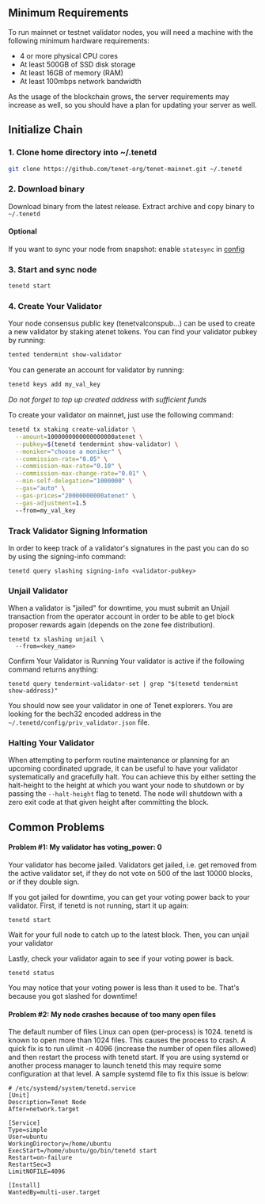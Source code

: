 ## Minimum Requirements
To run mainnet or testnet validator nodes, you will need a machine with the following minimum hardware requirements:

- 4 or more physical CPU cores
- At least 500GB of SSD disk storage
- At least 16GB of memory (RAM)
- At least 100mbps network bandwidth

As the usage of the blockchain grows, the server requirements may increase as well, so you should have a plan for updating your server as well.

## Initialize Chain

### 1. Clone home directory into ~/.tenetd

```bash
git clone https://github.com/tenet-org/tenet-mainnet.git ~/.tenetd
```

### 2. Download binary
Download binary from the latest release. Extract archive and copy binary to ```~/.tenetd```

#### Optional 
If you want to sync your node from snapshot: enable ```statesync``` in [config](./config/config.toml)
### 3. Start and sync node
```bash
tenetd start
```

### 4. Create Your Validator

Your node consensus public key (tenetvalconspub...) can be used to create a new validator by staking atenet tokens. You can find your validator pubkey by running:

```bash
tented tendermint show-validator
```

You can generate an account for validator by running:

```bash
tenetd keys add my_val_key
```

*Do not forget to top up created address with sufficient funds*

To create your validator on mainnet, just use the following command:

```bash
tenetd tx staking create-validator \
  --amount=1000000000000000000atenet \
  --pubkey=$(tenetd tendermint show-validator) \
  --moniker="choose a moniker" \
  --commission-rate="0.05" \
  --commission-max-rate="0.10" \
  --commission-max-change-rate="0.01" \
  --min-self-delegation="1000000" \
  --gas="auto" \
  --gas-prices="20000000000atenet" \
  --gas-adjustment=1.5
  --from=my_val_key
```

### Track Validator Signing Information

In order to keep track of a validator's signatures in the past you can do so by using the signing-info command:

```
tenetd query slashing signing-info <validator-pubkey>
```

### Unjail Validator
When a validator is "jailed" for downtime, you must submit an Unjail transaction from the operator account in order to be able to get block proposer rewards again (depends on the zone fee distribution).

```
tenetd tx slashing unjail \
  --from=<key_name>
```

Confirm Your Validator is Running
Your validator is active if the following command returns anything:

```
tenetd query tendermint-validator-set | grep "$(tenetd tendermint show-address)"
```


You should now see your validator in one of Tenet explorers. You are looking for the bech32 encoded address in the `~/.tenetd/config/priv_validator.json` file.

### Halting Your Validator
When attempting to perform routine maintenance or planning for an upcoming coordinated upgrade, it can be useful to have your validator systematically and gracefully halt. You can achieve this by either setting the halt-height to the height at which you want your node to shutdown or by passing the `--halt-height` flag to tenetd. The node will shutdown with a zero exit code at that given height after committing the block.

## Common Problems
#### Problem #1: My validator has voting_power: 0
Your validator has become jailed. Validators get jailed, i.e. get removed from the active validator set, if they do not vote on 500 of the last 10000 blocks, or if they double sign.

If you got jailed for downtime, you can get your voting power back to your validator. First, if tenetd is not running, start it up again:

`tenetd start`

Wait for your full node to catch up to the latest block. Then, you can unjail your validator

Lastly, check your validator again to see if your voting power is back.

`tenetd status`

You may notice that your voting power is less than it used to be. That's because you got slashed for downtime!

#### Problem #2: My node crashes because of too many open files
The default number of files Linux can open (per-process) is 1024. tenetd is known to open more than 1024 files. This causes the process to crash. A quick fix is to run ulimit -n 4096 (increase the number of open files allowed) and then restart the process with tenetd start. If you are using systemd or another process manager to launch tenetd this may require some configuration at that level. A sample systemd file to fix this issue is below:

```
# /etc/systemd/system/tenetd.service
[Unit]
Description=Tenet Node
After=network.target

[Service]
Type=simple
User=ubuntu
WorkingDirectory=/home/ubuntu
ExecStart=/home/ubuntu/go/bin/tenetd start
Restart=on-failure
RestartSec=3
LimitNOFILE=4096

[Install]
WantedBy=multi-user.target
```
